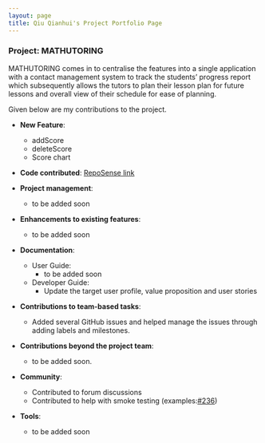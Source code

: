 ```yaml
---
layout: page
title: Qiu Qianhui's Project Portfolio Page
---
```


### Project: MATHUTORING

MATHUTORING comes in to centralise the features into a single application with a contact management system to track the students’ progress report which subsequently allows the tutors to plan their lesson plan for future lessons and overall view of their schedule for ease of planning.


Given below are my contributions to the project.

* **New Feature**:
  * addScore
  * deleteScore
  * Score chart

* **Code contributed**: [RepoSense link](https://nus-cs2103-ay2223s2.github.io/tp-dashboard/?search=qqh&sort=groupTitle&sortWithin=title&timeframe=commit&mergegroup=&groupSelect=groupByRepos&breakdown=true&checkedFileTypes=docs~functional-code~test-code~other&since=2023-02-17)

* **Project management**:
  * to be added soon

* **Enhancements to existing features**:
  * to be added soon

* **Documentation**:
  * User Guide:
    * to be added soon
  * Developer Guide:
    * Update the target user profile, value proposition and user stories

* **Contributions to team-based tasks**:
  * Added several GitHub issues and helped manage the issues through adding labels and milestones.

* **Contributions beyond the project team**:
  * to be added soon.

* **Community**:
  * Contributed to forum discussions 
  * Contributed to help with smoke testing (examples:[#236](https://github.com/nus-cs2103-AY2223S2/forum/issues/236#issuecomment-1453378705))

* **Tools**:
  * to be added soon
